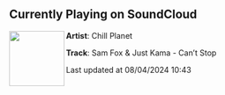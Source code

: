 ## Currently Playing on SoundCloud

[<img align="left" width="100" src="https://i1.sndcdn.com/artworks-cdp6CoOtuRC8H50i-uvpi6A-t500x500.jpg">](https://soundcloud.com/chillplanetmusic/sam-fox-just-kama-cant-stop)

**Artist**: Chill Planet 

**Track**: Sam Fox & Just Kama - Can’t Stop

Last updated at 08/04/2024 10:43
